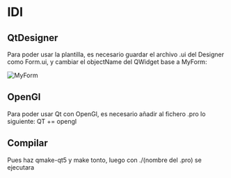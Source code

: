 # IDI

## QtDesigner
  Para poder usar la plantilla, es necesario guardar el archivo .ui del Designer como Form.ui, y cambiar el objectName del QWidget base a MyForm:
  
  
![MyForm](https://i.imgur.com/2H8SpOf.png)


## OpenGl
  Para poder usar Qt con OpenGl, es necesario añadir al fichero .pro lo siguiente: QT += opengl
  
## Compilar
Pues haz qmake-qt5 y make tonto, luego con ./(nombre del .pro) se ejecutara

